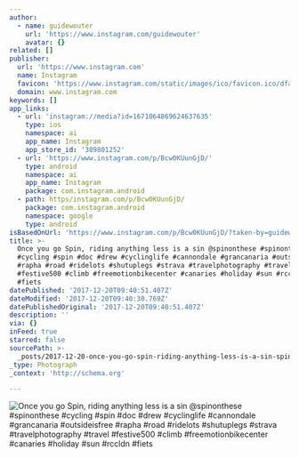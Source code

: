 ```yaml
---
author:
  - name: guidewouter
    url: 'https://www.instagram.com/guidewouter'
    avatar: {}
related: []
publisher:
  url: 'https://www.instagram.com'
  name: Instagram
  favicon: 'https://www.instagram.com/static/images/ico/favicon.ico/dfa85bb1fd63.ico'
  domain: www.instagram.com
keywords: []
app_links:
  - url: 'instagram://media?id=1671064869624637635'
    type: ios
    namespace: ai
    app_name: Instagram
    app_store_id: '389801252'
  - url: 'https://www.instagram.com/p/Bcw0KUunGjD/'
    type: android
    namespace: ai
    app_name: Instagram
    package: com.instagram.android
  - path: https/instagram.com/p/Bcw0KUunGjD/
    package: com.instagram.android
    namespace: google
    type: android
isBasedOnUrl: 'https://www.instagram.com/p/Bcw0KUunGjD/?taken-by=guidewouter'
title: >-
  Once you go Spin, riding anything less is a sin @spinonthese #spinonthese
  #cycling #spin #doc #drew #cyclinglife #cannondale #grancanaria #outsideisfree
  #rapha #road #ridelots #shutuplegs #strava #travelphotography #travel
  #festive500 #climb #freemotionbikecenter #canaries #holiday #sun #rccldn
  #fiets
datePublished: '2017-12-20T09:40:51.407Z'
dateModified: '2017-12-20T09:40:30.769Z'
datePublishedOriginal: '2017-12-20T09:40:51.407Z'
description: ''
via: {}
inFeed: true
starred: false
sourcePath: >-
  _posts/2017-12-20-once-you-go-spin-riding-anything-less-is-a-sin-spinonthese.md
_type: Photograph
_context: 'http://schema.org'

---
```

![Once you go Spin, riding anything less is a sin @spinonthese #spinonthese #cycling #spin #doc #drew #cyclinglife #cannondale #grancanaria #outsideisfree #rapha #road #ridelots #shutuplegs #strava #travelphotography #travel #festive500 #climb #freemotionbikecenter #canaries #holiday #sun #rccldn #fiets](https://scontent-iad3-1.cdninstagram.com/t51.2885-15/e35/25014215_320766918332120_5313207989232992256_n.jpg)